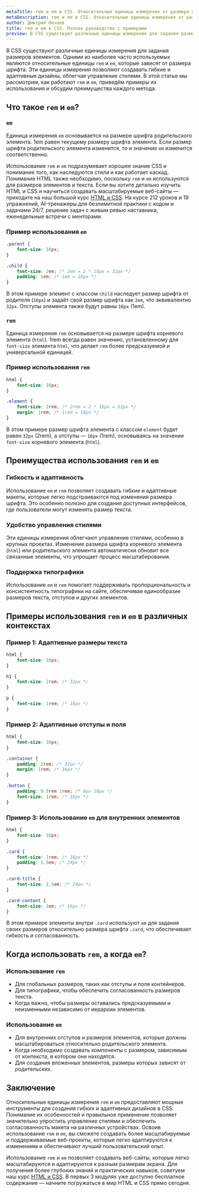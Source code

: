 ```yaml
---
metaTitle: rem и em в CSS. Относительные единицы измерения от размера шрифта
metaDescription: rem и em в CSS. Относительные единицы измерения от размера шрифта
author: Дмитрий Нечаев
title: rem и em в CSS. Полное руководство с примерами
preview: В CSS существуют различные единицы измерения для задания размеров элементов. Одними из наиболее часто используемых являются относительные единицы rem и em, которые зависят от размера шрифта.
---
```


В CSS существуют различные единицы измерения для задания размеров элементов. Одними из наиболее часто используемых являются относительные единицы `rem` и `em`, которые зависят от размера шрифта. Эти единицы измерения позволяют создавать гибкие и адаптивные дизайны, облегчая управление стилями. В этой статье мы рассмотрим, как работают `rem` и `em`, приведём примеры их использования и обсудим преимущества каждого метода.

## Что такое `rem` и `em`?

### `em`

Единица измерения `em` основывается на размере шрифта родительского элемента. 1em равен текущему размеру шрифта элемента. Если размер шрифта родительского элемента изменится, то и значение `em` изменится соответственно.

Использование `rem` и `em` подразумевает хорошее знание CSS и понимание того, как наследуются стили и как работает каскад. Понимание HTML также необходимо, поскольку `rem` и `em` используются для размеров элементов и текста. Если вы хотите детально изучить HTML и CSS и научиться создавать масштабируемые веб-сайты — приходите на наш большой курс [HTML и CSS](https://purpleschool.ru/course/html-css?utm_source=knowledgebase&utm_medium=text&utm_campaign=rem-i-em-v-CSS-Polnoe-rukovodstvo-s-primerami). На курсе 212 уроков и 19 упражнений, AI-тренажеры для безлимитной практики с кодом и задачами 24/7, решение задач с живым ревью наставника, еженедельные встречи с менторами.

### Пример использования `em`

```css
.parent {
    font-size: 16px;
}

.child {
    font-size: 2em; /* 2em = 2 * 16px = 32px */
    padding: 1em; /* 1em = 16px */
}

```

В этом примере элемент с классом `child` наследует размер шрифта от родителя (`16px`) и задаёт свой размер шрифта как `2em`, что эквивалентно `32px`. Отступы элемента также будут равны `16px` (1em).

### `rem`

Единица измерения `rem` основывается на размере шрифта корневого элемента (`html`). 1rem всегда равен значению, установленному для `font-size` элемента `html`, что делает `rem` более предсказуемой и универсальной единицей.

### Пример использования `rem`

```css
html {
    font-size: 16px;
}

.element {
    font-size: 2rem; /* 2rem = 2 * 16px = 32px */
    margin: 1rem; /* 1rem = 16px */
}

```

В этом примере размер шрифта элемента с классом `element` будет равен `32px` (2rem), а отступы — `16px` (1rem), основываясь на значении `font-size` корневого элемента (`html`).

## Преимущества использования `rem` и `em`

### Гибкость и адаптивность

Использование `em` и `rem` позволяет создавать гибкие и адаптивные макеты, которые легко подстраиваются под изменения размера шрифта. Это особенно полезно для создания доступных интерфейсов, где пользователи могут изменять размер текста.

### Удобство управления стилями

Эти единицы измерения облегчают управление стилями, особенно в крупных проектах. Изменение размера шрифта корневого элемента (`html`) или родительского элемента автоматически обновит все связанные элементы, что упрощает процесс масштабирования.

### Поддержка типографики

Использование `em` и `rem` помогает поддерживать пропорциональность и консистентность типографики на сайте, обеспечивая единообразие размеров текста, отступов и других элементов.

## Примеры использования `rem` и `em` в различных контекстах

### Пример 1: Адаптивные размеры текста

```css
html {
    font-size: 16px;
}

h1 {
    font-size: 2rem; /* 32px */
}

p {
    font-size: 1rem; /* 16px */
}

```

### Пример 2: Адаптивные отступы и поля

```css
html {
    font-size: 16px;
}

.container {
    padding: 2rem; /* 32px */
    margin: 1rem; /* 16px */
}

.button {
    padding: 0.5rem 1rem; /* 8px 16px */
    font-size: 1rem; /* 16px */
}

```

### Пример 3: Использование `em` для внутренних элементов

```css
html {
    font-size: 16px;
}

.card {
    font-size: 1rem; /* 16px */
    padding: 1.5em; /* 24px */
}

.card-title {
    font-size: 1.5em; /* 24px */
}

.card-content {
    font-size: 1em; /* 16px */
}

```

В этом примере элементы внутри `.card` используют `em` для задания своих размеров относительно размера шрифта `.card`, что обеспечивает гибкость и согласованность.

## Когда использовать `rem`, а когда `em`?

### Использование `rem`

- Для глобальных размеров, таких как отступы и поля контейнеров.
- Для типографики, чтобы обеспечить согласованность размеров текста.
- Когда важно, чтобы размеры оставались предсказуемыми и неизменными независимо от иерархии элементов.

### Использование `em`

- Для внутренних отступов и размеров элементов, которые должны масштабироваться относительно родительского элемента.
- Когда необходимо создавать компоненты с размером, зависимым от контекста, в котором они находятся.
- Для создания вложенных элементов, размеры которых зависят от родительских.

## Заключение

Относительные единицы измерения `rem` и `em` предоставляют мощные инструменты для создания гибких и адаптивных дизайнов в CSS. Понимание их особенностей и правильное применение позволяет значительно упростить управление стилями и обеспечить согласованность макета на различных устройствах. Освоив использование `rem` и `em`, вы сможете создавать более масштабируемые и поддерживаемые веб-проекты, которые легко адаптируются к изменениям и обеспечивают лучший пользовательский опыт.

Использование `rem` и `em` позволяет создавать веб-сайты, которые легко масштабируются и адаптируются к разным размерам экрана. Для получения более глубоких знаний и практических навыков, советуем наш курс [HTML и CSS](https://purpleschool.ru/course/html-css?utm_source=knowledgebase&utm_medium=text&utm_campaign=rem-i-em-v-CSS-Polnoe-rukovodstvo-s-primerami). В первых 3 модулях уже доступно бесплатное содержание — начните погружаться в мир HTML и CSS прямо сегодня.
